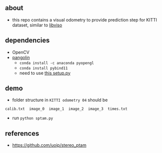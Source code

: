## about 

- this repo contains a visual odometry to provide prediction step for KITTI dataset, similar to [libviso](https://github.com/seanbow/object_pose_detection/tree/master/viso_pose)

## dependencies 

- OpenCV
- [pangolin](https://github.com/uoip/pangolin)
    - `conda install -c anaconda pyopengl`
    - `conda install pybind11` 
    - need to use [this setup.py](https://github.com/shanmo/kitti-vo-prediction/issues/1)

## demo 

- folder structure in `KITTI odometry 04` should be 
```
calib.txt  image_0  image_1  image_2  image_3  times.txt
```
- run `python sptam.py` 

## references 

- https://github.com/uoip/stereo_ptam